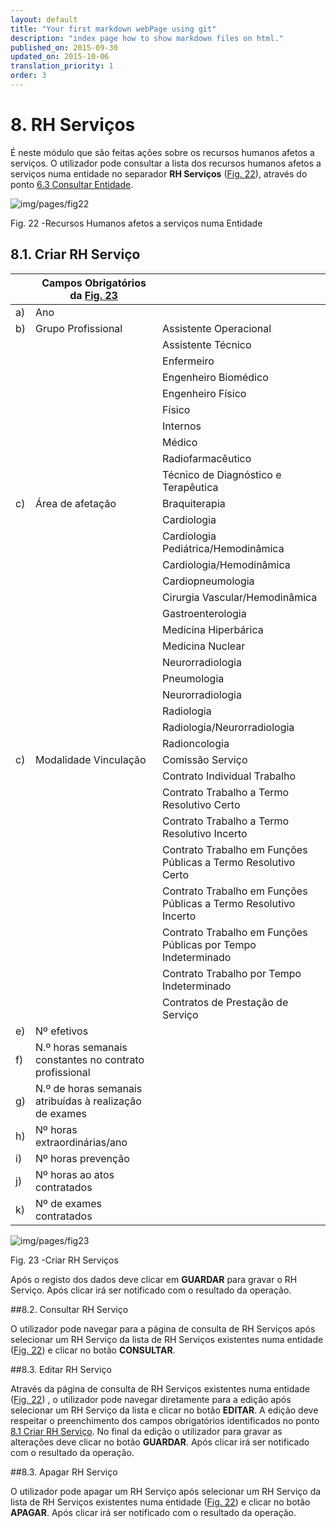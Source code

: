 ```yaml
---
layout: default
title: "Your first markdown webPage using git"
description: "index page how to show markdown files on html."
published_on: 2015-09-30
updated_on: 2015-10-06
translation_priority: 1
order: 3
---
```


# 8. RH Serviços
É neste módulo que são feitas ações sobre os recursos humanos afetos a serviços.
O utilizador pode consultar a lista dos recursos humanos afetos a serviços numa entidade no separador **RH Serviços**  ([Fig. 22](#fig22)), através do ponto [6.3 Consultar Entidade](##consultar-entidade).

![img/pages/fig22](img/pages/8_0_1.jpg)

<p class="caption" id="fig22"> Fig. 22 -Recursos Humanos afetos a serviços numa Entidade</p>

## 8.1. Criar RH Serviço

|    | Campos Obrigatórios da [Fig. 23](#fig23)       |      |
|----|---------------------------------------------------|----------|
| a) | Ano                                          |   | 
| b) | Grupo Profissional               |  Assistente Operacional| 
|    |                                  |  Assistente Técnico| 
|    |                                  |  Enfermeiro| 
|    |                                  |  Engenheiro Biomédico| 
|    |                                  |  Engenheiro Físico| 
|    |                                  |  Físico| 
|    |                                  |  Internos| 
|    |                                  |  Médico| 
|    |                                  |  Radiofarmacêutico| 
|    |                                  |  Técnico de Diagnóstico e Terapêutica| 
| c) | Área de afetação                 |  Braquiterapia| 
|    |                                  |  Cardiologia| 
|    |                                  |  Cardiologia Pediátrica/Hemodinâmica| 
|    |                                  |  Cardiologia/Hemodinâmica| 
|    |                                  |  Cardiopneumologia| 
|    |                                  |  Cirurgia Vascular/Hemodinâmica| 
|    |                                  |  Gastroenterologia| 
|    |                                  |  Medicina Hiperbárica| 
|    |                                  |  Medicina Nuclear| 
|    |                                  |  Neurorradiologia| 
|    |                                  |  Pneumologia| 
|    |                                  |  Neurorradiologia| 
|    |                                  |  Radiologia| 
|    |                                  |  Radiologia/Neurorradiologia| 
|    |                                  |  Radioncologia| 
| c) | Modalidade Vinculação   |  Comissão Serviço| 
|    |                         |  Contrato Individual Trabalho| 
|    |                         |  Contrato Trabalho a Termo Resolutivo Certo| 
|    |                         |  Contrato Trabalho a Termo Resolutivo Incerto| 
|    |                         |  Contrato Trabalho em Funções Públicas a Termo Resolutivo Certo| 
|    |                         |  Contrato Trabalho em Funções Públicas a Termo Resolutivo Incerto| 
|    |                         |  Contrato Trabalho em Funções Públicas por Tempo Indeterminado| 
|    |                         |  Contrato Trabalho por Tempo Indeterminado| 
|    |                         |  Contratos de Prestação de Serviço| 
| e) | Nº efetivos                                             |   | 
| f) | N.º horas semanais constantes no contrato profissional  |   | 
| g) | N.º de horas semanais atribuídas à realização de exames |   | 
| h) | Nº horas extraordinárias/ano                            |   | 
| i) | Nº horas prevenção                                      |   | 
| j) | Nº horas ao atos contratados                            |   | 
| k) | Nº de exames contratados                                |   | 


![img/pages/fig23](img/pages/8_1_1.jpg)

<p class="caption" id="fig23"> Fig. 23 -Criar RH Serviços</p>

Após o registo dos dados deve clicar em **GUARDAR** para gravar o RH Serviço. Após clicar irá ser notificado com o resultado da operação.

##8.2. Consultar RH Serviço

O utilizador pode navegar para a página de consulta de RH Serviços após selecionar um RH Serviço da lista de RH Serviços existentes numa entidade ([Fig. 22](#fig22))  e clicar no botão **CONSULTAR**.

##8.3. Editar RH Serviço

Através da página de consulta de RH Serviços existentes numa entidade ([Fig. 22](#fig22)) , o utilizador pode navegar diretamente para a edição após selecionar um RH Serviço da lista e clicar no botão **EDITAR**.
A edição deve respeitar o preenchimento dos campos obrigatórios identificados no ponto [8.1 Criar RH Serviço](#criar-rh-servico).
No final da edição o utilizador para gravar as alterações deve clicar no botão **GUARDAR**. Após clicar irá ser notificado com o resultado da operação.

##8.3. Apagar RH Serviço
 
 O utilizador pode apagar um RH Serviço após selecionar um RH Serviço da lista de RH Serviços existentes numa entidade ([Fig. 22](#fig22)) e clicar no botão **APAGAR**. 
 Após clicar irá ser notificado com o resultado da operação.
